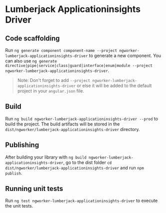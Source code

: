 # Lumberjack Applicationinsights Driver

## Code scaffolding

Run `ng generate component component-name --project ngworker-lumberjack-applicationinsights-driver` to generate a new component. You can also use `ng generate directive|pipe|service|class|guard|interface|enum|module --project ngworker-lumberjack-applicationinsights-driver`.

> Note: Don't forget to add `--project ngworker-lumberjack-applicationinsights-driver` or else it will be added to the default project in your `angular.json` file.

## Build

Run `ng build ngworker-lumberjack-applicationinsights-driver --prod` to build the project. The build artifacts will be stored in the `dist/ngworker/lumberjack-applicationinsights-driver` directory.

## Publishing

After building your library with `ng build ngworker-lumberjack-applicationinsights-driver`, go to the dist folder `cd dist/ngworker/lumberjack-applicationinsights-driver` and run `npm publish`.

## Running unit tests

Run `ng test ngworker-lumberjack-applicationinsights-driver` to execute the unit tests.
